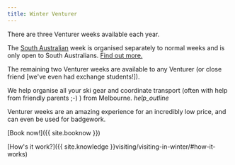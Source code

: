 ```yaml
---
title: Winter Venturer
---
```


There are three Venturer weeks available each year.

The [South Australian](#winter-interstater) week is organised separately to normal weeks and is only open to South Australians. [Find out more.](#winter-interstater)

The remaining two Venturer weeks are available to any Venturer (or close friend [we've even had exchange students!]).

We help organise all your ski gear and coordinate transport (often with help from friendly parents ;-) ) from Melbourne. <i class='material-icons' title='We depart from Heathmont, or if you&#39;re not from Melbourne (or even Victoria), we can still usually help!'>help_outline</i>

Venturer weeks are an amazing experience for an incredibly low price, and can even be used for badgework.

[Book now!]({{ site.booknow }})

[How's it work?]({{ site.knowledge }}visiting/visiting-in-winter/#how-it-works)
